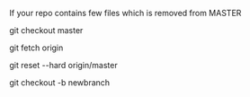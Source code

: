 If your repo contains few files which is removed from MASTER

git checkout master

git fetch origin

git reset --hard origin/master

git checkout -b newbranch
